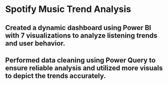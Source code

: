 # Spotify Music Trend Analysis
## Created a dynamic dashboard using Power BI with 7 visualizations to analyze listening trends and user behavior.
## Performed data cleaning using Power Query to ensure reliable analysis and utilized more visuals to depict the trends accurately.
